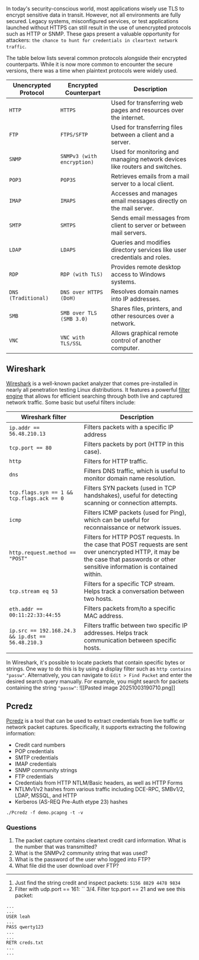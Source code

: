 In today's security-conscious world, most applications wisely use TLS to encrypt sensitive data in transit. However, not all environments are fully secured. Legacy systems, misconfigured services, or test applications launched without HTTPS can still result in the use of unencrypted protocols such as HTTP or SNMP. These gaps present a valuable opportunity for attackers: `the chance to hunt for credentials in cleartext network traffic`.

The table below lists several common protocols alongside their encrypted counterparts. While it is now more common to encounter the secure versions, there was a time when plaintext protocols were widely used.

| Unencrypted Protocol | Encrypted Counterpart      | Description                                                                 |
| -------------------- | -------------------------- | --------------------------------------------------------------------------- |
| `HTTP`               | `HTTPS`                    | Used for transferring web pages and resources over the internet.            |
| `FTP`                | `FTPS/SFTP`                | Used for transferring files between a client and a server.                  |
| `SNMP`               | `SNMPv3 (with encryption)` | Used for monitoring and managing network devices like routers and switches. |
| `POP3`               | `POP3S`                    | Retrieves emails from a mail server to a local client.                      |
| `IMAP`               | `IMAPS`                    | Accesses and manages email messages directly on the mail server.            |
| `SMTP`               | `SMTPS`                    | Sends email messages from client to server or between mail servers.         |
| `LDAP`               | `LDAPS`                    | Queries and modifies directory services like user credentials and roles.    |
| `RDP`                | `RDP (with TLS)`           | Provides remote desktop access to Windows systems.                          |
| `DNS (Traditional)`  | `DNS over HTTPS (DoH)`     | Resolves domain names into IP addresses.                                    |
| `SMB`                | `SMB over TLS (SMB 3.0)`   | Shares files, printers, and other resources over a network.                 |
| `VNC`                | `VNC with TLS/SSL`         | Allows graphical remote control of another computer.                        |
## Wireshark
[Wireshark](https://www.wireshark.org/) is a well-known packet analyzer that comes pre-installed in nearly all penetration testing Linux distributions. It features a powerful [filter engine](https://www.wireshark.org/docs/man-pages/wireshark-filter.html) that allows for efficient searching through both live and captured network traffic. Some basic but useful filters include:

| Wireshark filter                                  | Description                                                                                                                                                                          |
| ------------------------------------------------- | ------------------------------------------------------------------------------------------------------------------------------------------------------------------------------------ |
| `ip.addr == 56.48.210.13`                         | Filters packets with a specific IP address                                                                                                                                           |
| `tcp.port == 80`                                  | Filters packets by port (HTTP in this case).                                                                                                                                         |
| `http`                                            | Filters for HTTP traffic.                                                                                                                                                            |
| `dns`                                             | Filters DNS traffic, which is useful to monitor domain name resolution.                                                                                                              |
| `tcp.flags.syn == 1 && tcp.flags.ack == 0`        | Filters SYN packets (used in TCP handshakes), useful for detecting scanning or connection attempts.                                                                                  |
| `icmp`                                            | Filters ICMP packets (used for Ping), which can be useful for reconnaissance or network issues.                                                                                      |
| `http.request.method == "POST"`                   | Filters for HTTP POST requests. In the case that POST requests are sent over unencrypted HTTP, it may be the case that passwords or other sensitive information is contained within. |
| `tcp.stream eq 53`                                | Filters for a specific TCP stream. Helps track a conversation between two hosts.                                                                                                     |
| `eth.addr == 00:11:22:33:44:55`                   | Filters packets from/to a specific MAC address.                                                                                                                                      |
| `ip.src == 192.168.24.3 && ip.dst == 56.48.210.3` | Filters traffic between two specific IP addresses. Helps track communication between specific hosts.                                                                                 |

In Wireshark, it's possible to locate packets that contain specific bytes or strings. One way to do this is by using a display filter such as `http contains "passw"`. Alternatively, you can navigate to `Edit > Find Packet` and enter the desired search query manually. For example, you might search for packets containing the string `"passw"`:
![[Pasted image 20251003190710.png]]

## Pcredz
[Pcredz](https://github.com/lgandx/PCredz) is a tool that can be used to extract credentials from live traffic or network packet captures. Specifically, it supports extracting the following information:

- Credit card numbers
- POP credentials
- SMTP credentials
- IMAP credentials
- SNMP community strings
- FTP credentials
- Credentials from HTTP NTLM/Basic headers, as well as HTTP Forms
- NTLMv1/v2 hashes from various traffic including DCE-RPC, SMBv1/2, LDAP, MSSQL, and HTTP
- Kerberos (AS-REQ Pre-Auth etype 23) hashes

```shell
./Pcredz -f demo.pcapng -t -v
```


### Questions
1. The packet capture contains cleartext credit card information. What is the number that was transmitted?
2. What is the SNMPv2 community string that was used?
3. What is the password of the user who logged into FTP?
4. What file did the user download over FTP?

---
1. Just find the string credit and inspect packets: `5156 8829 4478 9834`
2. Filter with udp.port == 161: ``
3/4. Filter tcp.port == 21 and we see this packet:
```shell
...
...
USER leah
...
PASS qwerty123
...
...
RETR creds.txt
...
...
```